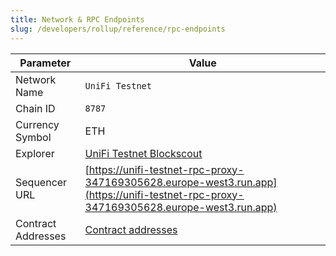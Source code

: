 ```yaml
---
title: Network & RPC Endpoints
slug: /developers/rollup/reference/rpc-endpoints
---
```


| Parameter             | Value                                                 |
|-----------------------|-------------------------------------------------------|
| Network Name          | `UniFi Testnet`                                         |
| Chain ID              | `8787`                                                  |
| Currency Symbol       | ETH                                                   |
| Explorer              | [UniFi Testnet Blockscout](http://35.198.154.54/)     |
| Sequencer URL        | [https://unifi-testnet-rpc-proxy-347169305628.europe-west3.run.app](https://unifi-testnet-rpc-proxy-347169305628.europe-west3.run.app) |
| Contract Addresses    | [Contract addresses](./contract-addresses.md)         |
